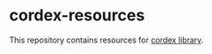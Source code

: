 # cordex-resources

This repository contains resources for [cordex library](https://github.com/clarinsi/cordex).
